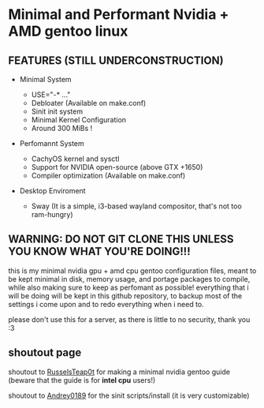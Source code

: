 # Minimal and Performant Nvidia + AMD gentoo linux

## FEATURES (STILL UNDERCONSTRUCTION)

- Minimal System
    - USE="-* ..."
    - Debloater (Available on make.conf)
    - Sinit init system
    - Minimal Kernel Configuration
    - Around 300 MiBs !

- Perfomannt System
    - CachyOS kernel and sysctl
    - Support for NVIDIA open-source (above GTX +1650)
    - Compiler optimization (Available on make.conf)

- Desktop Enviroment
    - Sway (It is a simple, i3-based wayland compositor, that's not too ram-hungry)

## WARNING: DO NOT GIT CLONE THIS UNLESS YOU KNOW WHAT YOU'RE DOING!!!

this is my minimal nvidia gpu + amd cpu gentoo configuration files, meant to be kept minimal in disk, memory usage, and portage packages to compile, while also making sure to keep as perfomant as possible!
everything that i will be doing will be kept in this github repository, to backup most of the settings i come upon and to redo everything when i need to.

please don't use this for a server, as there is little to no security, thank you :3

## shoutout page
shoutout to [RusselsTeap0t](https://www.reddit.com/r/Gentoo/comments/150r74m/guide_hyprland_nvidia_extremely_minimal_gentoo/
) for making a minimal nvidia gentoo guide (beware that the guide is for **intel cpu** users!)

shoutout to [Andrey0189](https://github.com/Andrey0189/sinit-scripts) for the sinit scripts/install (it is very customizable)


